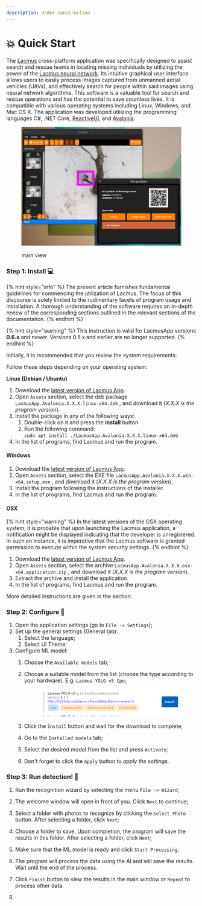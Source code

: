```yaml
---
description: Under construction
---
```


# 💥 Quick Start

The [Lacmus](https://github.com/lacmus-foundation/lacmus-app) cross-platform application was specifically designed to assist search and rescue teams in locating missing individuals by utilizing the power of the [Lacmus neural network](https://github.com/lacmus-foundation/lacmus). Its intuitive graphical user interface allows users to easily process images captured from unmanned aerial vehicles (UAVs), and effectively search for people within said images using neural network algorithms. This software is a valuable tool for search and rescue operations and has the potential to save countless lives. It is compatible with various operating systems including Linux, Windows, and Mac OS X. The application was developed utilizing the programming languages C#, .NET Core, [ReactiveUl](https://github.com/reactiveui/ReactiveUI), and [Avalonia](https://github.com/AvaloniaUI/Avalonia).

<figure><img src="../.gitbook/assets/lacmus-app-overview (1).png" alt=""><figcaption><p>main view</p></figcaption></figure>

### Step 1: Install 💻

{% hint style="info" %}
The present article furnishes fundamental guidelines for commencing the utilization of Lacmus. The focus of this discourse is solely limited to the rudimentary facets of program usage and installation. A thorough understanding of the software requires an in-depth review of the corresponding sections outlined in the relevant sections of the documentation.
{% endhint %}

{% hint style="warning" %}
This instruction is valid for LacmusApp versions **0.6.x** and newer. Versions 0.5.x and earlier are no longer supported.
{% endhint %}

Initially, it is recommended that you review the system requirements:

Follow these steps depending on your operating system:

**Linux (Debian / Ubuntu)**

1. Download the [latest version of Lacmus App](https://github.com/lacmus-foundation/lacmus-app/releases).
2. Open `Assets` section, select the deb package `LacmusApp.Avalonia.X.X.X.linux-x64.deb` , and download it (_X.X.X is the program version_).
3. Install the package in any of the following ways:
   1. Double-click on it and press the **install** button
   2. Run the following command:\
      `sudo apt install ./LacmusApp.Avalonia.X.X.X.linux-x64.deb`
4. In the list of programs, find Lacmus and run the program.

#### Windows

1. Download the [latest version of Lacmus App](https://github.com/lacmus-foundation/lacmus-app/releases).
2. Open `Assets` section, select the EXE file `LacmusApp.Avalonia.X.X.X.win-x64.setup.exe` , and download it (_X.X.X is the program version_).
3. Install the program following the instructions of the installer.
4. In the list of programs, find Lacmus and run the program.

#### OSX

{% hint style="warning" %}
In the latest versions of the OSX operating system, it is probable that upon launching the Lacmus application, a notification might be displayed indicating that the developer is unregistered. In such an instance, it is imperative that the Lacmus software is granted permission to execute within the system security settings.
{% endhint %}

1. Download the [latest version of Lacmus App](https://github.com/lacmus-foundation/lacmus-app/releases).
2. Open `Assets` section, select the archive `LacmusApp.Avalonia.X.X.X.osx-x64.application.zip` , and download it (_X.X.X is the program version_).
3. Extract the archive and install the application.
4. In the list of programs, find Lacmus and run the program.

More detailed instructions are given in the section:

### Step 2: Configure 🔧

1. Open the application settings (go to `File -> Settings`);
2. Set up the general settings (General tab):
   1. Select the language;
   2. Select UI Theme;
3. Configure ML model:
   1. Choose the `Available models` tab;
   2.  Choose a suitable model from the list (choose the type according to your hardware). E.g. `Lacmus YOLO v5 Cpu`;

       <figure><img src="../.gitbook/assets/lacmus-model.png" alt=""><figcaption></figcaption></figure>
   3. Click the `Install` button and wait for the download to complete;
   4. Go to the `Installed models` tab;
   5. Select the desired model from the list and press `Activate`;
   6. Don't forget to click the `Apply` button to _apply the settings._

### Step 3: Run detection! 🎯

1. Run the recognition wizard by selecting the menu `File -> Wizard`;
2. The welcome window will open in front of you. Click `Next` to continue;
3. Select a folder with photos to recognize by clicking the `Select Photo` button. After selecting a folder, click `Next`;
4. Choose a folder to save. Upon completion, the program will save the results in this folder. After selecting a folder, click `Next`;
5. Make sure that the ML model is ready and click `Start Processing`;
6. The program will process the data using the AI and will save the results. Wait until the end of the process.
7. Click `Finish` button to view the results in the main window or `Repeat` to process other data.



1.
